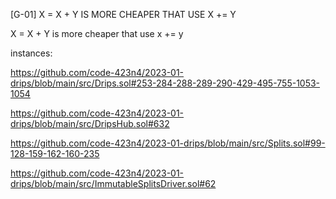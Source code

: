 [G-01] X = X + Y IS MORE CHEAPER THAT USE X += Y

X = X + Y  is more cheaper that use x += y

instances:

https://github.com/code-423n4/2023-01-drips/blob/main/src/Drips.sol#253-284-288-289-290-429-495-755-1053-1054

https://github.com/code-423n4/2023-01-drips/blob/main/src/DripsHub.sol#632

https://github.com/code-423n4/2023-01-drips/blob/main/src/Splits.sol#99-128-159-162-160-235

https://github.com/code-423n4/2023-01-drips/blob/main/src/ImmutableSplitsDriver.sol#62